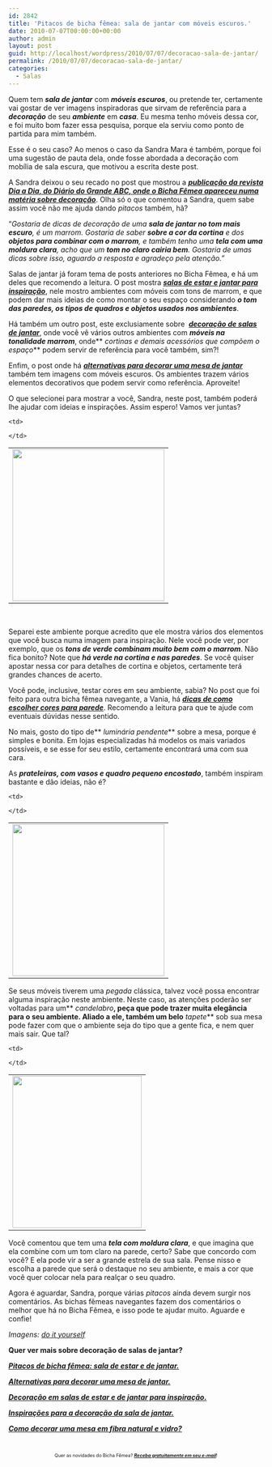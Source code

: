 ```yaml
---
id: 2842
title: 'Pitacos de bicha fêmea: sala de jantar com móveis escuros.'
date: 2010-07-07T00:00:00+00:00
author: admin
layout: post
guid: http://localhost/wordpress/2010/07/07/decoracao-sala-de-jantar/
permalink: /2010/07/07/decoracao-sala-de-jantar/
categories:
  - Salas
---
```

Quem tem **_sala de jantar_** com **_móveis escuros_**, ou pretende ter, certamente vai gostar de ver imagens inspiradoras que sirvam de referência para a **_decoração_** de seu **_ambiente_** em **_casa_**. Eu mesma tenho móveis dessa cor, e foi muito bom fazer essa pesquisa, porque ela serviu como ponto de partida para mim também.

Esse é o seu caso? Ao menos o caso da Sandra Mara é também, porque foi uma sugestão de pauta dela, onde fosse abordada a decoração com mobília de sala escura, que motivou a escrita deste post.

<!--more-->

A Sandra deixou o seu recado no post que mostrou a **_[publicação da revista Dia a Dia, do Diário do Grande ABC, onde o Bicha Fêmea apareceu numa matéria sobre decoração](http://www.trololodemulher.com.br/2010/01/15/bicha-femea-na-midia-dia-a-dia-revista-do-diario-do-grande-abc/)_**. Olha só o que comentou a Sandra, quem sabe assim você não me ajuda dando _pitacos_ também, hã?

“_Gostaria de dicas de decoração de uma **sala de jantar no tom mais escuro**, é um marrom. Gostaria de saber **sobre a cor da cortina** e dos **objetos para combinar com o marrom**, e também tenho uma **tela com uma moldura clara**, acho que um **tom no claro cairia bem**. Gostaria de umas dicas sobre isso, aguardo a resposta e agradeço pela atenção.”_

Salas de jantar já foram tema de posts anteriores no Bicha Fêmea, e há um deles que recomendo a leitura. O post mostra **_[salas de estar e jantar para inspiração](http://www.trololodemulher.com.br/2009/04/12/decoracao-sala-estar-jantar/)_**, nele mostro ambientes com móveis com tons de marrom, e que podem dar mais ideias de como montar o seu espaço considerando **_o tom das paredes, os tipos de quadros e objetos usados nos ambientes_**.

Há também um outro post, este exclusiamente sobre  **_[decoração de salas de jantar](http://www.trololodemulher.com.br/2009/02/18/sala-de-jantar-olhando-alm-do-enfeite-da-mesa/)_**, onde você vê vários outros ambientes com **_móveis na tonalidade marrom_**, onde** _cortinas e demais acessórios que compõem o espaço_** podem servir de referência para você também, sim?!

Enfim, o post onde há <a href="http://www.trololodemulher.com.br/2009/02/11/decoracao-mesa-sala-jantar/" target="_self"><strong><em>alternativas para decorar uma mesa de jantar</em></strong> </a>também tem imagens com móveis escuros. Os ambientes trazem vários elementos decorativos que podem servir como referência. Aproveite!

O que selecionei para mostrar a você, Sandra, neste post, também poderá lhe ajudar com ideias e inspirações. Assim espero! Vamos ver juntas?

<table align="center">
  <tr>
    <td>
      <a href="http://www.trololodemulher.com.br/blog/wp-content/uploads/2010/06/sala-de-jantar-mesa-e-aparador-escuro.jpg"><img class="alignnone size-medium wp-image-4832" title="sala de jantar - mesa e aparador escuro" src="http://www.trololodemulher.com.br/blog/wp-content/uploads/2010/06/sala-de-jantar-mesa-e-aparador-escuro-300x300.jpg" alt="" width="300" height="300" /></a>
    </td>
    
    <td>
       
    </td>
  </tr>
</table>

 

Separei este ambiente porque acredito que ele mostra vários dos elementos que você busca numa imagem para inspiração. Nele você pode ver, por exemplo, que os **_tons de verde combinam muito bem com o marrom_**. Não fica bonito? Note que **_há verde na cortina e nas paredes_**. Se você quiser apostar nessa cor para detalhes de cortina e objetos, certamente terá grandes chances de acerto.

Você pode, inclusive, testar cores em seu ambiente, sabia? No post que foi feito para outra bicha fêmea navegante, a Vania, há **_[dicas de como escolher cores para parede](http://www.trololodemulher.com.br/2010/05/31/cores-para-parede/)_**. Recomendo a leitura para que te ajude com eventuais dúvidas nesse sentido.

No mais, gosto do tipo de** _luminária pendente_** sobre a mesa, porque é simples e bonita. Em lojas especializadas há modelos os mais variados possíveis, e se esse for seu estilo, certamente encontrará uma com sua cara.

As **_prateleiras, com vasos e quadro pequeno encostado_**, também inspiram bastante e dão ideias, não é?

<table align="center">
  <tr>
    <td>
      <a href="http://www.trololodemulher.com.br/blog/wp-content/uploads/2010/06/sala-de-jantar-classica.jpg"><img class="alignnone size-medium wp-image-4833" title="sala de jantar clássica" src="http://www.trololodemulher.com.br/blog/wp-content/uploads/2010/06/sala-de-jantar-classica-300x300.jpg" alt="" width="300" height="300" /></a>
    </td>
    
    <td>
       
    </td>
  </tr>
</table>

Se seus móveis tiverem uma _pegada_ clássica, talvez você possa encontrar alguma inspiração neste ambiente. Neste caso, as atenções poderão ser voltadas para um** _candelabro_**, peça que pode trazer muita elegância para o seu ambiente. Aliado a ele, também um belo** _tapete_** sob sua mesa pode fazer com que o ambiente seja do tipo que a gente fica, e nem quer mais sair. Que tal?

<table align="center">
  <tr>
    <td>
      <a href="http://www.trololodemulher.com.br/blog/wp-content/uploads/2010/06/quadro-como-destaque.jpg"><img class="alignnone size-medium wp-image-4831" title="quadro como destaque" src="http://www.trololodemulher.com.br/blog/wp-content/uploads/2010/06/quadro-como-destaque-255x300.jpg" alt="" width="255" height="300" /></a>
    </td>
    
    <td>
       
    </td>
  </tr>
</table>

Você comentou que tem uma **_tela com moldura clara_**, e que imagina que ela combine com um tom claro na parede, certo? Sabe que concordo com você? E ela pode vir a ser a grande estrela de sua sala. Pense nisso e escolha a parede que será o destaque no seu ambiente, e mais a cor que você quer colocar nela para realçar o seu quadro.

Agora é aguardar, Sandra, porque várias _pitacos_ ainda devem surgir nos comentários. As bichas fêmeas navegantes fazem dos comentários o melhor que há no Bicha Fêmea, e isso pode te ajudar muito. Aguarde e confie!

_Imagens:_ <a href="http://www.diyideas.com/" target="_blank"><em>do it yourself</em></a>

**Quer ver mais sobre decoração de salas de jantar?**

**_[Pitacos de bicha fêmea: sala de estar e de jantar.](http://www.trololodemulher.com.br/2010/04/09/sala-de-estar-e-de-jantar/)_**

**_[Alternativas para decorar uma mesa de jantar.](http://www.trololodemulher.com.br/2009/02/11/decoracao-mesa-sala-jantar/)_**

**_[Decoração em salas de estar e de jantar para inspiração.](http://www.trololodemulher.com.br/2009/04/12/decoracao-sala-estar-jantar/)_**

**_[Inspirações para a decoração da sala de jantar.](http://www.trololodemulher.com.br/2009/02/18/sala-de-jantar-olhando-alm-do-enfeite-da-mesa/)_**

**_[Como decorar uma mesa em fibra natural e vidro?](http://www.trololodemulher.com.br/2009/11/24/como-decorar-uma-mesa-em-fibra-natural-e-vidro/)_**

<span style="font-size: xx-small;"> </span>

<p style="text-align: center;">
  <span style="font-size: xx-small;">Quer as novidades do Bicha Fêmea? <strong><em><a href="http://feedburner.google.com/fb/a/mailverify?uri=blogbichafemea&loc=pt_BR" target="_blank">Receba gratuitamente em seu e-mail</a></em></strong>!</span>
</p>